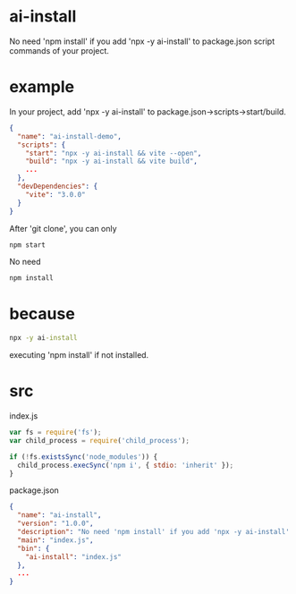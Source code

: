 # ai-install
No need 'npm install' if you add 'npx -y ai-install' to package.json script commands of your project.
# example
In your project, add 'npx -y ai-install' to package.json->scripts->start/build.
```json
{
  "name": "ai-install-demo",
  "scripts": {
    "start": "npx -y ai-install && vite --open",
    "build": "npx -y ai-install && vite build",
    ...
  },
  "devDependencies": {
    "vite": "3.0.0"
  }
}
```
After 'git clone', you can only 
```cmd
npm start 
```
No need
```cmd
npm install
```
# because
```cmd
npx -y ai-install
```
executing 'npm install' if not installed.
# src
index.js
```js
var fs = require('fs');
var child_process = require('child_process');

if (!fs.existsSync('node_modules')) {
  child_process.execSync('npm i', { stdio: 'inherit' });
}
```
package.json
```json
{
  "name": "ai-install",
  "version": "1.0.0",
  "description": "No need 'npm install' if you add 'npx -y ai-install' to package.json script commands of your project.",
  "main": "index.js",
  "bin": {
    "ai-install": "index.js"
  },
  ...
}
```
